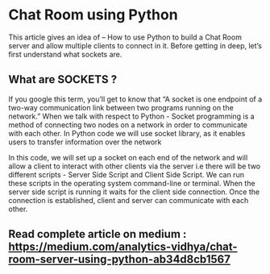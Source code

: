 # Chat Room using Python

This article gives an idea of – How to use Python to build a Chat Room server and allow multiple clients to connect in it. Before getting in deep, let’s first understand what sockets are. 

## What are SOCKETS ?

If you google this term, you’ll get to know that “A socket is one endpoint of a two-way communication link between two programs running on the network.” When we talk with respect to Python - Socket programming is a method of connecting two nodes on a network in order to communicate with each other. In Python code we will use socket library, as it enables users to transfer information over the network

In this code, we will set up a socket on each end of the network and will allow a client to interact with other clients via the server i.e there will be two different scripts - Server Side Script and Client Side Script. We can run these scripts in the operating system command-line or terminal. When the server side script is running it waits for the client side connection. Once the connection is established, client and server can communicate with each other.

## Read complete article on medium : https://medium.com/analytics-vidhya/chat-room-server-using-python-ab34d8cb1567
